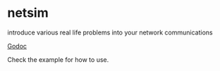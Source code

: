 # netsim
introduce various real life problems into your network communications

[Godoc](https://godoc.org/github.com/jakecoffman/netsim)

Check the example for how to use. 
